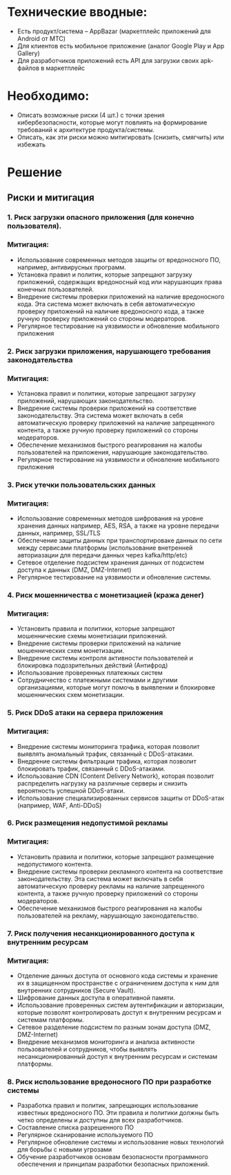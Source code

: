 # Технические вводные:
* Есть продукт/система – AppBazar (маркетплейс приложений для Android от МТС)
* Для клиентов есть мобильное приложение (аналог Google Play и App Gallery)
* Для разработчиков приложений есть API для загрузки своих apk-файлов в маркетплейс

# Необходимо:
* Описать возможные риски (4 шт.) с точки зрения кибербезопасности, которые могут повлиять на формирование требований к архитектуре продукта/системы.
* Описать, как эти риски можно митигировать (снизить, смягчить) или избежать

# Решение

## Риски и митигация
### 1. Риск загрузки опасного приложения (для конечно пользователя).
### Митигация: 
* Использование современных методов защиты от вредоносного ПО, например, антивирусных программ.
* Установка правил и политик, которые запрещают загрузку приложений, содержащих вредоносный код или нарушающих права конечных пользователей. 
* Внедрение системы проверки приложений на наличие вредоносного кода. Эта система может включать в себя автоматическую проверку приложений на наличие вредоносного кода, а также ручную проверку приложений со стороны модераторов.
* Регулярное тестирование на уязвимости и обновление мобильного приложения

### 2. Риск загрузки приложения, нарушающего требования законодательства 
### Митигация: 
* Установка правил и политики, которые запрещают загрузку приложений, нарушающих законодательство. 
* Внедрение системы проверки приложений на соответствие законодательству. Эта система может включать в себя автоматическую проверку приложений на наличие запрещенного контента, а также ручную проверку приложений со стороны модераторов.
* Обеспечение механизмов быстрого реагирования на жалобы пользователей на приложения, нарушающие законодательство. 
* Регулярное тестирование на уязвимости и обновление мобильного приложения

### 3. Риск утечки пользовательских данных
### Митигация: 
* Использование современных методов шифрования на уровне хранения данных например, AES, RSA, а также на уровне передачи данных, например, SSL/TLS
* Обеспечение защиты данных при транспортироваке данных по сети между сервисами платформы (использование внетренней авториазации для передачи данных через kafka/http/etc)
* Сетевое отделение подсистем хранения данных от подсистем доступа к данных (DMZ, DMZ-Internet)
* Регулярное тестирование на уязвимости и обновление системы.

### 4. Риск мошенничества с монетизацией (кража денег)
### Митигация: 
* Установить правила и политики, которые запрещают мошеннические схемы монетизации приложений.
* Внедрение системы проверки приложений на наличие мошеннических схем монетизации.
* Внедрение системы контроля активности пользователей и блокировка подозрительных действий (Антифрод)
* Использование проверенных платежных систем
* Сотрудничество с платежными системами и другими организациями, которые могут помочь в выявлении и блокировке мошеннических схем монетизации.

### 5. Риск DDoS атаки на сервера приложения
### Митигация: 
* Внедрение системы мониторинга трафика, которая позволит выявлять аномальный трафик, связанный с DDoS-атаками.
* Внедрение системы фильтрации трафика, которая позволит блокировать трафик, связанный с DDoS-атаками.
* Использование CDN (Content Delivery Network), которая позволит распределить нагрузку на различные серверы и снизить вероятность успешной DDoS-атаки.
* Использование специализированных сервисов защиты от DDoS-атак (например, WAF, Anti-DDoS)

### 6. Риск размещения недопустимой рекламы
### Митигация: 
* Установить правила и политики, которые запрещают размещение недопустимого контента. 
* Внедрение системы проверки рекламного контента на соответствие законодательству. Эта система может включать в себя автоматическую проверку рекламы на наличие запрещенного контента, а также ручную проверку приложений со стороны модераторов.
* Обеспечение механизмов быстрого реагирования на жалобы пользователей на рекламу, нарушающую законодательство. 

### 7. Риск получения несанкционированного доступа к внутренним ресурсам
### Митигация: 
* Отделение данных доступа от основного кода системы и хранение их в защищенном пространстве с ограничением доступа к ним для внутренних сотрудников (Secure Vault).
* Шифрование данных доступа в оперативной памяти.
* Использование проверенных систем аутентификации и авторизации, которые позволят контролировать доступ к внутренним ресурсам и системам платформы.
* Сетевое разделение подсистем по разным зонам доступа (DMZ, DMZ-Internet)
* Внедрение механизмов мониторинга и анализа активности пользователей и сотрудников, чтобы выявлять несанкционированный доступ к внутренним ресурсам и системам платформы.

### 8. Риск использование вредоносного ПО при разработке системы
* Разработка правил и политик, запрещающих использование известных вредоносного ПО. Эти правила и политики должны быть четко определены и доступны для всех разработчиков.
* Составление списка разрешенного ПО
* Регулярное сканирование используемого ПО 
* Регулярное обновление системы и использование новых технологий для борьбы с новыми угрозами
* Обучение разработчиков основам безопасности программного обеспечения и принципам разработки безопасных приложений.